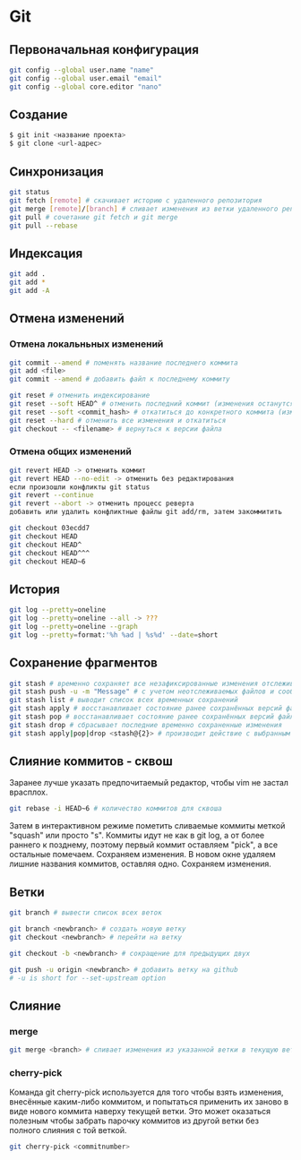 # Git

## Первоначальная конфигурация

```bash
git config --global user.name "name"
git config --global user.email "email"
git config --global core.editor "nano"
```

## Создание

```bash
$ git init <название проекта>
$ git clone <url-адрес>
```

## Синхронизация

```bash
git status
git fetch [remote] # скачивает историю с удаленного репозитория
git merge [remote]/[branch] # сливает изменения из ветки удаленного репозитория в текущую ветку локального
git pull # сочетание git fetch и git merge
git pull --rebase
```

## Индексация

```bash
git add .
git add *
git add -A
```

## Отмена изменений

### Отмена локальньных изменений

```bash
git commit --amend # поменять название последнего коммита
git add <file>
git commit --amend # добавить файл к последнему коммиту
```

```bash
git reset # отменить индексирование
git reset --soft HEAD^ # отменить последний коммит (изменения останутся в индексе)
git reset --soft <commit_hash> # откатиться до конкретного коммита (изменения останутся в индексе)
git reset --hard # отменить все изменения и откатиться
git checkout -- <filename> # вернуться к версии файла
```

### Отмена общих изменений

```bash
git revert HEAD -> отменить коммит
git revert HEAD --no-edit -> отменить без редактирования
если произошли конфликты git status
git revert --continue
git revert --abort -> отменить процесс реверта
добавить или удалить конфликтные файлы git add/rm, затем закоммитить
```

```bash
git checkout 03ecdd7
git checkout HEAD
git checkout HEAD^
git checkout HEAD^^^
git checkout HEAD~6
```

## История

```bash
git log --pretty=oneline
git log --pretty=oneline --all -> ???
git log --pretty=oneline --graph
git log --pretty=format:'%h %ad | %s%d' --date=short
```

## Сохранение фрагментов

```bash
git stash # временно сохраняет все незафиксированные изменения отслеживаемых файлов
git stash push -u -m "Message" # с учетом неотслеживаемых файлов и сообщением
git stash list # выводит список всех временных сохранений
git stash apply # восстанавливает состояние ранее сохранённых версий файлов
git stash pop # восстанавливает состояние ранее сохранённых версий файлов и удаляет их из сохранений
git stash drop # сбрасывает последние временно сохраненныe изменения
git stash apply|pop|drop <stash@{2}> # производит действие с выбранным сохранением
```

## Слияние коммитов - сквош

Заранее лучше указать предпочитаемый редактор, чтобы vim не застал врасплох.

```bash
git rebase -i HEAD~6 # количество коммитов для сквоша
```

Затем в интерактивном режиме пометить сливаемые коммиты меткой "squash" или просто "s". Коммиты идут не как в git log, а от более раннего к позднему, поэтому первый коммит оставляем "pick", а все остальные помечаем. Сохраняем изменения. В новом окне удаляем лишние названия коммитов, оставляя одно. Сохраняем изменения.

## Ветки

```bash
git branch # вывести список всех веток

git branch <newbranch> # создать новую ветку
git checkout <newbranch> # перейти на ветку

git checkout -b <newbranch> # сокращение для предыдущих двух

git push -u origin <newbranch> # добавить ветку на github
# -u is short for --set-upstream option
```

## Слияние

### merge

```bash
git merge <branch> # сливает изменения из указанной ветки в текущую ветку
```

### cherry-pick

Команда git cherry-pick используется для того чтобы взять изменения, внесённые каким-либо коммитом, и попытаться применить их заново в виде нового коммита наверху текущей ветки. Это может оказаться полезным чтобы забрать парочку коммитов из другой ветки без полного слияния с той веткой.

```bash
git cherry-pick <commitnumber>
```
